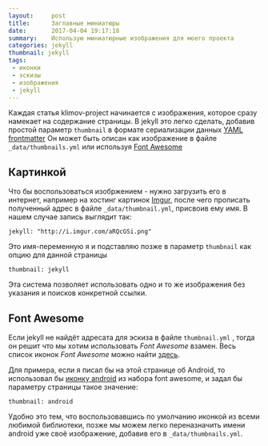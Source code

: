 ```yaml
---
layout:     post
title:      Заглавные миниатюры
date:       2017-04-04 19:17:18
summary:    Использую миниатюрные изображения для моего проекта
categories: jekyll
thumbnail: jekyll
tags:
 - иконки
 - эскизы
 - изображения
 - jekyll
---
```


Каждая статья klimov-project начинается с изображения, которое сразу
намекает на содержание страницы. В jekyll это легко сделать, добавив простой
параметр `thumbnail` в формате сериализации данных [YAML frontmatter][1]
Он может быть описан как изображение в файле `_data/thumbnails.yml` или
используя [Font Awesome][2]

## Картинкой

Что бы воспользоваться изобржением - нужно загрузить его в интернет, например 
на хостинг картинок [Imgur][3], после чего прописать полученный адрес в файле 
`_data/thumbnail.yml`, присвоив ему имя. В нашем случае запись выглядит так:

```
jekyll: "http://i.imgur.com/aRQcGSi.png"
```

Это имя-переменную я и подставляю позже в параметр `thumbnail` как опцию для 
данной страницы

```
thumbnail: jekyll
```

Эта система позволяет использовать одно и то же изображения без указания и 
поисков конкретной ссылки.

## Font Awesome

Если jekyll не найдёт адресата для эскиза в файле `thumbnail.yml` , тогда
он решит что мы хотим использовать *Font Awesome* взамен. Весь список иконок
*Font Awesome* можно найти [здесь][4].

Для примера, если я писал бы на этой странице об Android, то использовал бы
[иконку android][5] из набора font awesome, и задал бы параметру страницы такое
значение:

```
thumbnail: android
```

Удобно это тем, что воспользовавшись по умолчанию иконкой из всеми любимой библиотеки,
позже мы можем легко переназначить имени android уже своё изображение, добавив его в
 `_data/thumbnails.yml`. 

[1]: http://jekyllrb.com/docs/frontmatter/
[2]: http://fortawesome.github.io/Font-Awesome/
[3]: http://imgur.com/
[4]: http://fortawesome.github.io/Font-Awesome/icons/
[5]: http://fortawesome.github.io/Font-Awesome/icon/android/
